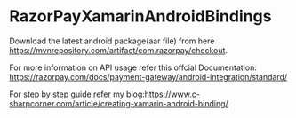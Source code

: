 # RazorPayXamarinAndroidBindings
Download the latest android package(aar file) from here https://mvnrepository.com/artifact/com.razorpay/checkout.

For more information on API usage refer this offcial Documentation: https://razorpay.com/docs/payment-gateway/android-integration/standard/

For step by step guide refer my blog:https://www.c-sharpcorner.com/article/creating-xamarin-android-binding/

